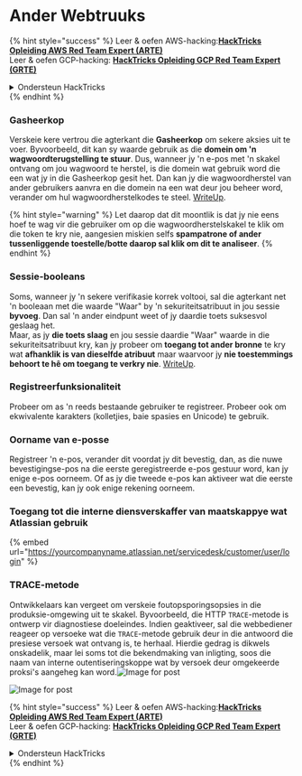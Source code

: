 # Ander Webtruuks

{% hint style="success" %}
Leer & oefen AWS-hacking:<img src="/.gitbook/assets/arte.png" alt="" data-size="line">[**HackTricks Opleiding AWS Red Team Expert (ARTE)**](https://training.hacktricks.xyz/courses/arte)<img src="/.gitbook/assets/arte.png" alt="" data-size="line">\
Leer & oefen GCP-hacking: <img src="/.gitbook/assets/grte.png" alt="" data-size="line">[**HackTricks Opleiding GCP Red Team Expert (GRTE)**<img src="/.gitbook/assets/grte.png" alt="" data-size="line">](https://training.hacktricks.xyz/courses/grte)

<details>

<summary>Ondersteun HackTricks</summary>

* Controleer die [**inskrywingsplanne**](https://github.com/sponsors/carlospolop)!
* **Sluit aan by die** 💬 [**Discord-groep**](https://discord.gg/hRep4RUj7f) of die [**telegram-groep**](https://t.me/peass) of **volg** ons op **Twitter** 🐦 [**@hacktricks\_live**](https://twitter.com/hacktricks\_live)**.**
* **Deel hacktruuks deur PR's in te dien by die** [**HackTricks**](https://github.com/carlospolop/hacktricks) en [**HackTricks Cloud**](https://github.com/carlospolop/hacktricks-cloud) github-opslag.

</details>
{% endhint %}

### Gasheerkop

Verskeie kere vertrou die agterkant die **Gasheerkop** om sekere aksies uit te voer. Byvoorbeeld, dit kan sy waarde gebruik as die **domein om 'n wagwoordterugstelling te stuur**. Dus, wanneer jy 'n e-pos met 'n skakel ontvang om jou wagwoord te herstel, is die domein wat gebruik word die een wat jy in die Gasheerkop gesit het. Dan kan jy die wagwoordherstel van ander gebruikers aanvra en die domein na een wat deur jou beheer word, verander om hul wagwoordherstelkodes te steel. [WriteUp](https://medium.com/nassec-cybersecurity-writeups/how-i-was-able-to-take-over-any-users-account-with-host-header-injection-546fff6d0f2).

{% hint style="warning" %}
Let daarop dat dit moontlik is dat jy nie eens hoef te wag vir die gebruiker om op die wagwoordherstelskakel te klik om die token te kry nie, aangesien miskien selfs **spampatrone of ander tussenliggende toestelle/botte daarop sal klik om dit te analiseer**.
{% endhint %}

### Sessie-booleans

Soms, wanneer jy 'n sekere verifikasie korrek voltooi, sal die agterkant net 'n booleaan met die waarde "Waar" by 'n sekuriteitsatribuut in jou sessie **byvoeg**. Dan sal 'n ander eindpunt weet of jy daardie toets suksesvol geslaag het.\
Maar, as jy **die toets slaag** en jou sessie daardie "Waar" waarde in die sekuriteitsatribuut kry, kan jy probeer om **toegang tot ander bronne** te kry wat **afhanklik is van dieselfde atribuut** maar waarvoor jy **nie toestemmings behoort te hê om toegang te verkry nie**. [WriteUp](https://medium.com/@ozguralp/a-less-known-attack-vector-second-order-idor-attacks-14468009781a).

### Registreerfunksionaliteit

Probeer om as 'n reeds bestaande gebruiker te registreer. Probeer ook om ekwivalente karakters (kolletjies, baie spasies en Unicode) te gebruik.

### Oorname van e-posse

Registreer 'n e-pos, verander dit voordat jy dit bevestig, dan, as die nuwe bevestigingse-pos na die eerste geregistreerde e-pos gestuur word, kan jy enige e-pos oorneem. Of as jy die tweede e-pos kan aktiveer wat die eerste een bevestig, kan jy ook enige rekening oorneem.

### Toegang tot die interne diensverskaffer van maatskappye wat Atlassian gebruik

{% embed url="https://yourcompanyname.atlassian.net/servicedesk/customer/user/login" %}

### TRACE-metode

Ontwikkelaars kan vergeet om verskeie foutopsporingsopsies in die produksie-omgewing uit te skakel. Byvoorbeeld, die HTTP `TRACE`-metode is ontwerp vir diagnostiese doeleindes. Indien geaktiveer, sal die webbediener reageer op versoeke wat die `TRACE`-metode gebruik deur in die antwoord die presiese versoek wat ontvang is, te herhaal. Hierdie gedrag is dikwels onskadelik, maar lei soms tot die bekendmaking van inligting, soos die naam van interne outentiseringskoppe wat by versoek deur omgekeerde proksi's aangeheg kan word.![Image for post](https://miro.medium.com/max/60/1\*wDFRADTOd9Tj63xucenvAA.png?q=20)

![Image for post](https://miro.medium.com/max/1330/1\*wDFRADTOd9Tj63xucenvAA.png)


{% hint style="success" %}
Leer & oefen AWS-hacking:<img src="/.gitbook/assets/arte.png" alt="" data-size="line">[**HackTricks Opleiding AWS Red Team Expert (ARTE)**](https://training.hacktricks.xyz/courses/arte)<img src="/.gitbook/assets/arte.png" alt="" data-size="line">\
Leer & oefen GCP-hacking: <img src="/.gitbook/assets/grte.png" alt="" data-size="line">[**HackTricks Opleiding GCP Red Team Expert (GRTE)**<img src="/.gitbook/assets/grte.png" alt="" data-size="line">](https://training.hacktricks.xyz/courses/grte)

<details>

<summary>Ondersteun HackTricks</summary>

* Controleer die [**inskrywingsplanne**](https://github.com/sponsors/carlospolop)!
* **Sluit aan by die** 💬 [**Discord-groep**](https://discord.gg/hRep4RUj7f) of die [**telegram-groep**](https://t.me/peass) of **volg** ons op **Twitter** 🐦 [**@hacktricks\_live**](https://twitter.com/hacktricks\_live)**.**
* **Deel hacktruuks deur PR's in te dien by die** [**HackTricks**](https://github.com/carlospolop/hacktricks) en [**HackTricks Cloud**](https://github.com/carlospolop/hacktricks-cloud) github-opslag.

</details>
{% endhint %}
